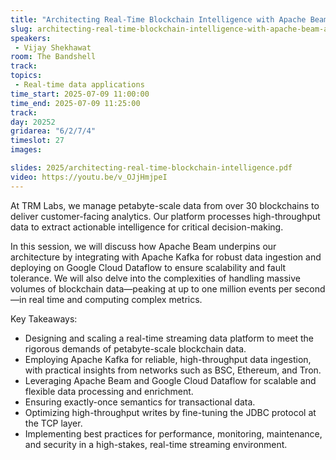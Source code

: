 ```yaml
---
title: "Architecting Real-Time Blockchain Intelligence with Apache Beam and Apache Kafka"
slug: architecting-real-time-blockchain-intelligence-with-apache-beam-and-apache-kafka
speakers:
 - Vijay Shekhawat
room: The Bandshell
track: 
topics: 
 - Real-time data applications
time_start: 2025-07-09 11:00:00
time_end: 2025-07-09 11:25:00
track: 
day: 20252
gridarea: "6/2/7/4"
timeslot: 27
images: 

slides: 2025/architecting-real-time-blockchain-intelligence.pdf
video: https://youtu.be/v_OJjHmjpeI
---
```


At TRM Labs, we manage petabyte-scale data from over 30 blockchains to deliver customer-facing analytics. Our platform processes high-throughput data to extract actionable intelligence for critical decision-making.

In this session, we will discuss how Apache Beam underpins our architecture by integrating with Apache Kafka for robust data ingestion and deploying on Google Cloud Dataflow to ensure scalability and fault tolerance. We will also delve into the complexities of handling massive volumes of blockchain data—peaking at up to one million events per second—in real time and computing complex metrics.

Key Takeaways:

- Designing and scaling a real-time streaming data platform to meet the rigorous demands of petabyte-scale blockchain data.
- Employing Apache Kafka for reliable, high-throughput data ingestion, with practical insights from networks such as BSC, Ethereum, and Tron.
- Leveraging Apache Beam and Google Cloud Dataflow for scalable and flexible data processing and enrichment.
- Ensuring exactly-once semantics for transactional data.
- Optimizing high-throughput writes by fine-tuning the JDBC protocol at the TCP layer.
- Implementing best practices for performance, monitoring, maintenance, and security in a high-stakes, real-time streaming environment.